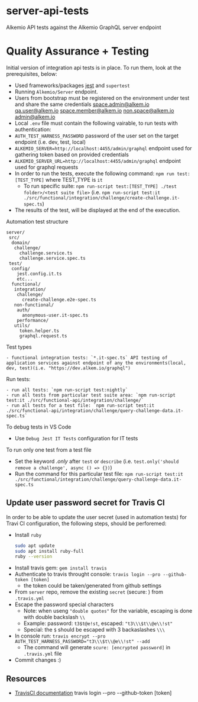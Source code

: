 # server-api-tests
Alkemio API tests against the Alkemio GraphQL server endpoint

# Quality Assurance + Testing

Initial version of integration api tests is in place. To run them, look at the prerequisites, below:

- Used frameworks/packages [jest](https://jestjs.io/) and `supertest`
- Running `Alkemio/Server` endpoint.
- Users from bootstrap must be registered on the environment under test and share the same credentials
  space.admin@alkem.io
  qa.user@alkem.io
  space.member@alkem.io
  non.space@alkem.io
  admin@alkem.io
- Local `.env` file must contain the following vairable, to run tests with authentication:
- `AUTH_TEST_HARNESS_PASSWORD` password of the user set on the target endpoint (i.e. dev, test, local)
- `ALKEMIO_SERVER=http://localhost:4455/admin/graphql` endpoint used for gathering token based on provided credentials
- `ALKEMIO_SERVER_URL=http://localhost:4455/admin/graphql` endpoint used for graphql requests
- In order to run the tests, execute the following command: `npm run test:[TEST_TYPE]` where TEST_TYPE is `it`
  - To run specific suite: `npm run-script test:[TEST_TYPE] ./test folder>/<test suite file>` (i.e. `npm run-script test:it ./src/functional/integration/challenge/create-challenge.it-spec.ts`)
- The results of the test, will be displayed at the end of the execution.

Automation test structure

```
server/
 src/
  domain/
   challenge/
     challenge.service.ts
     challenge.service.spec.ts
 test/
  config/
    jest.config.it.ts
    etc...
  functional/
   integration/
    challenge/
      create-challenge.e2e-spec.ts
   non-functional/
    auth/
      anonymous-user.it-spec.ts
    performance/
   utils/
     token.helper.ts
     graphql.request.ts
```

Test types

    - functional integration tests: `*.it-spec.ts` API testing of application services against endpoint of any the environments(local, dev, test)(i.e. "https://dev.alkem.io/graphql")

Run tests:

    - run all tests: `npm run-script test:nightly`
    - run all tests from particular test suite area: `npm run-script test:it ./src/functional-api/integration/challenge/`
    - run all tests for a test file: `npm run-script test:it ./src/functional-api/integration/challenge/query-challenge-data.it-spec.ts`

To debug tests in VS Code

- Use `Debug Jest IT Tests` configuration for IT tests

To run only one test from a test file

- Set the keyword _.only_ after `test` or `describe` (i.e. `test.only('should remove a challenge', async () => {})`)
- Run the command for this particular test file: `npm run-script test:it ./src/functional/integration/challenge/query-challenge-data.it-spec.ts`

## Update user password secret for Travis CI

In order to be able to update the user secret (used in automation tests) for Travi CI configuration, the following steps, should be perforemed:

- Install `ruby`
  ```sh
  sudo apt update
  sudo apt install ruby-full
  ruby --version
  ```
- Install travis gem: `gem install travis`
- Authenticate to travis throught console: `travis login --pro --github-token [token]`
  - the token could be taken/generated from github settings
- From `server` repo, remove the existing `secret` (secure: ) from `.travis.yml`
- Escape the password special characters
  - Note: when useng `"double quotes"` for the variable, escaping is done with double backslash `\\`
  - Example: password: `t3$t@e!st`, escaped: `"t3\\\$t\\@e\\!st"`
  - Special: the `$` should be escaped with 3 backaslashes `\\\`
- In console run: `travis encrypt --pro AUTH_TEST_HARNESS_PASSWORD="t3\\\$t\\@e\\!st" --add`
  - The command will generate `scure: [encrypted password]` in `.travis.yml` file
- Commit changes :)

## Resources

- [TravisCI documentation](https://docs.travis-ci.com/user/environment-variables/)
  travis login --pro --github-token [token]
